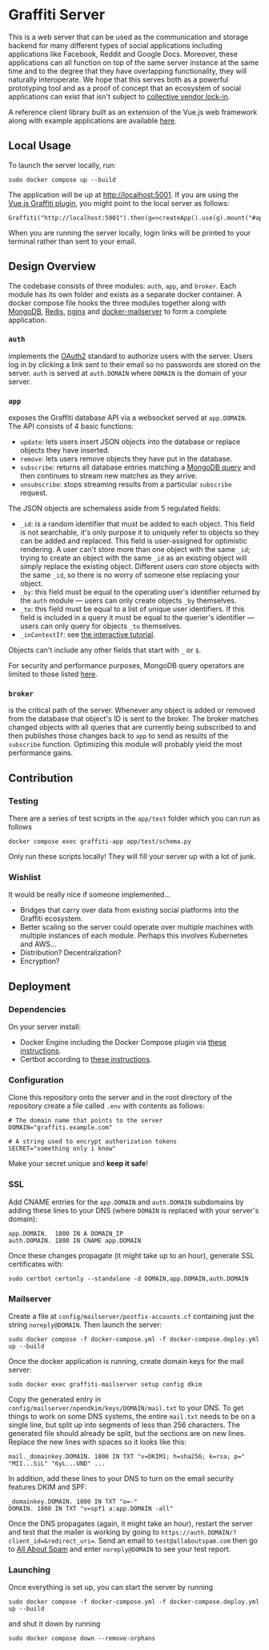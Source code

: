 # Graffiti Server

This is a web server that can be used as the communication and storage backend for many different types of social applications including applications like Facebook, Reddit and Google Docs.
Moreover, these applications can all function on top of the same server instance at the same time and to the degree that they have overlapping functionality, they will naturally interoperate.
We hope that this serves both as a powerful prototyping tool and as a proof of concept that an ecosystem of social applications can exist that isn't subject to [collective vendor lock-in](https://en.wikipedia.org/wiki/Vendor_lock-in#Collective_vendor_lock-in).

A reference client library built as an extension of the Vue.js web framework along with example applications are available [here](https://github.com/graffiti-garden/graffiti-x-vue).

## Local Usage

To launch the server locally, run:

    sudo docker compose up --build

The application will be up at [http://localhost:5001](http://localhost:5001).
If you are using the [Vue.js Graffiti plugin](https://github.com/graffiti-garden/graffiti-x-vue), you might point to the local server as follows:

    Graffiti("http://localhost:5001").then(g=>createApp().use(g).mount("#app")
    
When you are running the server locally, login links will be printed to your terminal rather than sent to your email.

## Design Overview

The codebase consists of three modules: `auth`, `app`, and `broker`. Each module has its own folder and exists as a separate docker container. A docker compose file hooks the three modules together along with [MongoDB](https://www.mongodb.com/), [Redis](https://redis.io/), [nginx](https://nginx.org/en/) and [docker-mailserver](https://docker-mailserver.github.io/docker-mailserver/edge/) to form a complete application.

### `auth`

implements the [OAuth2](https://www.oauth.com/) standard to authorize users with the server. Users log in by clicking a link sent to their email so no passwords are stored on the server. `auth` is served at `auth.DOMAIN` where `DOMAIN` is the domain of your server.

### `app`

exposes the Graffiti database API via a websocket served at `app.DOMAIN`. The API consists of 4 basic functions:

- `update`: lets users insert JSON objects into the database or replace objects they have inserted.
- `remove`: lets users remove objects they have put in the database.
- `subscribe`: returns all database entries matching a [MongoDB query](https://www.mongodb.com/docs/manual/tutorial/query-documents/) and then continues to stream new matches as they arrive.
- `unsubscribe`: stops streaming results from a particular `subscribe` request.

The JSON objects are schemaless aside from 5 regulated fields:

- `_id`: is a random identifier that must be added to each object. This field is not searchable, it's only purpose it to uniquely refer to objects so they can be added and replaced. This field is user-assigned for optimistic rendering. A user can't store more than one object with the same `_id`; trying to create an object with the same `_id` as an existing object will simply replace the existing object. Different users *can* store objects with the same `_id`, so there is no worry of someone else replacing your object.
- `_by`: this field must be equal to the operating user's identifier returned by the `auth` module — users can only create objects `_by` themselves.
- `_to`: this field must be equal to a list of unique user identifiers. If this field is included in a query it must be equal to the querier's identifier — users can only query for objects `_to` themselves.
- `_inContextIf`: see [the interactive tutorial](https://graffiti.garden/graffiti-x-vue/#/context).

Objects can't include any other fields that start with `_` or `$`.

For security and performance purposes, MongoDB query operators are limited to those listed [here](https://github.com/graffiti-garden/server/blob/main/app/schema.py).

### `broker`

is the critical path of the server. Whenever any object is added or removed from the database that object's ID is sent to the broker. The broker matches changed objects with all queries that are currently being subscribed to and then publishes those changes back to `app` to send as results of the `subscribe` function. Optimizing this module will probably yield the most performance gains.

## Contribution

### Testing

There are a series of test scripts in the `app/test` folder which you can run as follows

    docker compose exec graffiti-app app/test/schema.py
    
Only run these scripts locally! They will fill your server up with a lot of junk.

### Wishlist

It would be really nice if someone implemented...

- Bridges that carry over data from existing social platforms into the Graffiti ecosystem.
- Better scaling so the server could operate over multiple machines with multiple instances of each module. Perhaps this involves Kubernetes and AWS...
- Distribution? Decentralization?
- Encryption?

## Deployment

### Dependencies

On your server install:

- Docker Engine including the Docker Compose plugin via [these instructions](https://docs.docker.com/engine/install/ubuntu/#install-using-the-repository).
- Certbot according to [these instructions](https://certbot.eff.org/instructions?ws=other&os=ubuntufocal).

### Configuration

Clone this repository onto the server and in the root directory of the repository create a file called `.env` with contents as follows:

    # The domain name that points to the server
    DOMAIN="graffiti.example.com"

    # A string used to encrypt authorization tokens
    SECRET="something only i know"

Make your secret unique and **keep it safe**!

### SSL

Add CNAME entries for the `app.DOMAIN` and `auth.DOMAIN` subdomains by adding these lines to your DNS (where `DOMAIN` is replaced with your server's domain):

    app.DOMAIN.  1800 IN A DOMAIN_IP
    auth.DOMAIN. 1800 IN CNAME app.DOMAIN
    
Once these changes propagate (it might take up to an hour), generate SSL certificates with:

    sudo certbot certonly --standalone -d DOMAIN,app.DOMAIN,auth.DOMAIN

### Mailserver

Create a file at `config/mailserver/postfix-accounts.cf` containing just the string `noreply@DOMAIN`. Then launch the server:

    sudo docker compose -f docker-compose.yml -f docker-compose.deploy.yml up --build

Once the docker application is running, create domain keys for the mail server:

    sudo docker exec graffiti-mailserver setup config dkim

Copy the generated entry in `config/mailserver/opendkim/keys/DOMAIN/mail.txt` to your DNS.
To get things to work on some DNS systems, the entire `mail.txt` needs to be on a single line, but split up into segments of less than 256 characters.
The generated file should already be split, but the sections are on new lines. Replace the new lines with spaces so it looks like this:

    mail._domainkey.DOMAIN. 1800 IN TXT "v=DKIM1; h=sha256; k=rsa; p=" "MII...SiL" "6yL...UND" ...

In addition, add these lines to your DNS to turn on the email security features DKIM and SPF:

    _domainkey.DOMAIN. 1800 IN TXT "o=-"
    DOMAIN. 1800 IN TXT "v=spf1 a:app.DOMAIN -all"

Once the DNS propagates (again, it might take an hour), restart the server and test that the mailer is working by going to
`https://auth.DOMAIN/?client_id=&redirect_uri=`.
Send an email to `test@allaboutspam.com` then go to [All About Spam](http://www.allaboutspam.com/email-server-test-report/index.php) and enter `noreply@DOMAIN` to see your test report.

### Launching

Once everything is set up, you can start the server by running

    sudo docker compose -f docker-compose.yml -f docker-compose.deploy.yml up --build

and shut it down by running

    sudo docker compose down --remove-orphans
